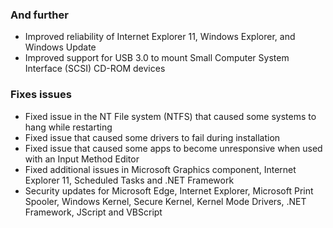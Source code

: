 ### And further
- Improved reliability of Internet Explorer 11, Windows Explorer, and Windows Update
- Improved support for USB 3.0 to mount Small Computer System Interface (SCSI) CD-ROM devices

### Fixes issues
- Fixed issue in the NT File system (NTFS) that caused some systems to hang while restarting
- Fixed issue that caused some drivers to fail during installation
- Fixed issue that caused some apps to become unresponsive when used with an Input Method Editor
- Fixed additional issues in Microsoft Graphics component, Internet Explorer 11, Scheduled Tasks and .NET Framework
- Security updates for Microsoft Edge, Internet Explorer, Microsoft Print Spooler, Windows Kernel, Secure Kernel, Kernel Mode Drivers, .NET Framework, JScript and VBScript